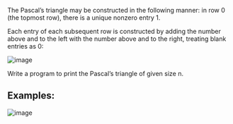 The Pascal’s triangle may be constructed in the following manner: in row 0 (the topmost row), there is a unique nonzero entry 1. 

Each entry of each subsequent row is constructed by adding the number above and to the left with the number above and to the right, treating blank entries as 0:

![image](https://user-images.githubusercontent.com/45227327/213568432-c389dacd-f72f-44ac-becb-0d5b8e50550e.png)

Write a program to print the Pascal’s triangle of given size n.

## Examples: 

![image](https://user-images.githubusercontent.com/45227327/213568592-55092ff3-4038-458d-9258-a014f411c6d9.png)
